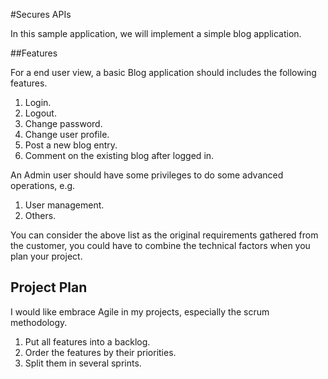 #Secures APIs

In this sample application, we will implement a simple blog application.


##Features 

For a end user view, a basic Blog application should includes the following features.

1. Login.
2. Logout.
3. Change password.
4. Change user profile.
5. Post a new blog entry.
6. Comment on the existing blog after logged in.

An Admin user should have some privileges to do some advanced operations, e.g.

1. User management.
2. Others.

You can consider the above list as the original requirements gathered from the customer, you could have to combine the technical factors when you plan your project.

## Project Plan

I would like embrace Agile in my projects, especially the scrum methodology. 

1. Put all features into a backlog.
2. Order the features by their priorities.
3. Split them in several sprints.




